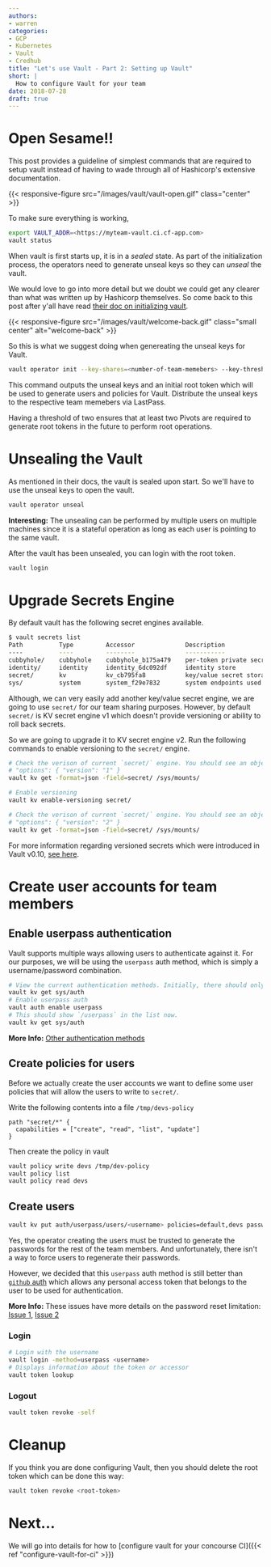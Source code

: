 ```yaml
---
authors:
- warren
categories:
- GCP
- Kubernetes
- Vault
- Credhub
title: "Let's use Vault - Part 2: Setting up Vault"
short: |
  How to configure Vault for your team
date: 2018-07-28
draft: true
---
```


# Open Sesame!!

This post provides a guideline of simplest commands that are required to setup
vault instead of having to wade through all of Hashicorp's extensive
documentation.

{{< responsive-figure src="/images/vault/vault-open.gif" class="center" >}}

To make sure everything is working,
```bash
export VAULT_ADDR=<https://myteam-vault.ci.cf-app.com>
vault status
```

When vault is first starts up, it is in a *sealed* state. As part of the
initialization process, the operators need to generate unseal keys so they can
*unseal* the vault.

We would love to go into more detail but we doubt we could get any clearer than
what was written up by Hashicorp themselves. So come back to this post after
y'all have read [their doc on initializing vault](https://www.vaultproject.io/intro/getting-started/deploy.html#initializing-the-vault).


{{< responsive-figure src="/images/vault/welcome-back.gif" class="small center" alt="welcome-back" >}}

So this is what we suggest doing when genereating the unseal keys for Vault.

```bash
vault operator init --key-shares=<number-of-team-memebers> --key-threshold=2
```
This command outputs the unseal keys and an initial root token which will be
used to generate users and policies for Vault. Distribute the unseal keys to
the respective team memebers via LastPass.

Having a threshold of two ensures that at least two Pivots are required to
generate root tokens in the future to perform root operations.

# Unsealing the Vault
As mentioned in their docs, the vault is sealed upon start. So we'll have to
use the unseal keys to open the vault.

```bash
vault operator unseal
```
**Interesting:** The unsealing can be performed by multiple users on
multiple machines since it is a stateful operation as long as each user is
pointing to the same vault.

After the vault has been unsealed, you can login with the root token.
```bash
vault login
```

# Upgrade Secrets Engine

By default vault has the following secret engines available.
```bash
$ vault secrets list
Path          Type         Accessor              Description
----          ----         --------              -----------
cubbyhole/    cubbyhole    cubbyhole_b175a479    per-token private secret storage
identity/     identity     identity_6dc092df     identity store
secret/       kv           kv_cb795fa8           key/value secret storage
sys/          system       system_f29e7832       system endpoints used for control, policy and debugging
```
Although, we can very easily add another key/value secret engine, we are going
to use `secret/` for our team sharing purposes. However, by default `secret/`
is KV secret engine v1 which doesn't provide versioning or ability to roll
back secrets.

So we are going to upgrade it to KV secret engine v2. Run the following
commands to enable versioning to the `secret/` engine.

```bash
# Check the verison of current `secret/` engine. You should see an object
# "options": { "version": "1" }
vault kv get -format=json -field=secret/ /sys/mounts/

# Enable versioning
vault kv enable-versioning secret/

# Check the verison of current `secret/` engine. You should see an object
# "options": { "version": "2" }
vault kv get -format=json -field=secret/ /sys/mounts/
```

For more information regarding versioned secrets which were introduced in
Vault v0.10, [see
here](https://www.vaultproject.io/guides/secret-mgmt/versioned-kv.html).

# Create user accounts for team members

## Enable userpass authentication
Vault supports multiple ways allowing users to authenticate against it.
For our purposes, we will be using the `userpass` auth method, which is simply
a username/password combination.

```bash
# View the current authentication methods. Initially, there should only be `/token`
vault kv get sys/auth
# Enable userpass auth
vault auth enable userpass
# This should show `/userpass` in the list now.
vault kv get sys/auth
```
**More Info:** [Other authentication methods](https://www.vaultproject.io/docs/auth/index.html)

## Create policies for users

Before we actually create the user accounts we want to define some user
policies that will allow the users to write to `secret/`.

Write the following contents into a file `/tmp/devs-policy`

```
path "secret/*" {
  capabilities = ["create", "read", "list", "update"]
}
```

Then create the policy in vault
```bash
vault policy write devs /tmp/dev-policy
vault policy list
vault policy read devs
```

## Create users

```bash
vault kv put auth/userpass/users/<username> policies=default,devs password=<generate-a-password>
```
Yes, the operator creating the users must be trusted to generate the passwords
for the rest of the team members. And unfortunately, there isn't a way to
force users to regenerate their passwords.

However, we decided that this `userpass` auth method is still better than
[`github` auth](https://www.vaultproject.io/docs/auth/github.html) which allows
any personal access token that belongs to the user to be used for
authentication.

**More Info:**
These issues have more details on the password reset limitation:
[Issue 1](https://groups.google.com/forum/#!topic/vault-tool/15O9GzGAsLw),
[Issue 2](https://groups.google.com/forum/#!topic/vault-tool/gEONXuCsJFc)

### Login

```bash
# Login with the username
vault login -method=userpass <username>
# Displays information about the token or accessor
vault token lookup
```

### Logout
```bash
vault token revoke -self
```

# Cleanup

If you think you are done configuring Vault, then you should delete the root
token which can be done this way:
```bash
vault token revoke <root-token>
```
# Next...

We will go into details for how to [configure vault for your concourse CI]({{<
ref "configure-vault-for-ci" >}})



